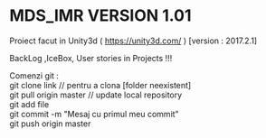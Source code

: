 # MDS_IMR VERSION 1.01
Proiect facut in Unity3d (  https://unity3d.com/  ) [version : 2017.2.1]

BackLog ,IceBox, User stories in Projects !!! 

Comenzi git :      
git clone link                                           //     pentru a clona [folder neexistent]   
git pull origin master                                   //     update local repository     
git add file      
git commit -m "Mesaj cu primul meu commit"     
git push origin master    
